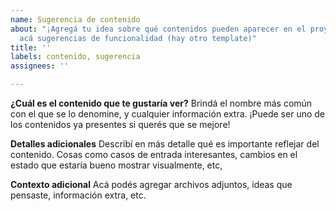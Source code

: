 ```yaml
---
name: Sugerencia de contenido
about: "¡Agregá tu idea sobre qué contenidos pueden aparecer en el proyecto! No pongas
  acá sugerencias de funcionalidad (hay otro template)"
title: ''
labels: contenido, sugerencia
assignees: ''

---
```


**¿Cuál es el contenido que te gustaría ver?**
Brindá el nombre más común con el que se lo denomine, y cualquier información extra. ¡Puede ser uno de los contenidos ya presentes si querés que se mejore!

**Detalles adicionales**
Describí en más detalle qué es importante reflejar del contenido. Cosas como casos de entrada interesantes, cambios en el estado que estaría bueno mostrar visualmente, etc, 

**Contexto adicional**
Acá podés agregar archivos adjuntos, ideas que pensaste, información extra, etc.
